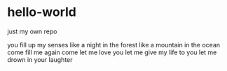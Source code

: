 # hello-world

just my own repo

you fill up my senses
like a night in the forest
like a mountain in the ocean
come fill me again
come let me love you
let me give my life to you
let me drown in your laughter
